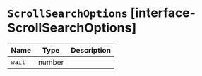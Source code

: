 # `ScrollSearchOptions` [interface-ScrollSearchOptions]

| Name | Type | Description |
| - | - | - |
| `wait` | number | &nbsp; |
